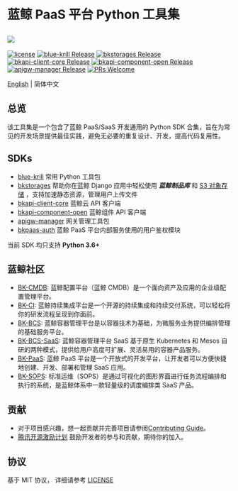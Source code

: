 # 蓝鲸 PaaS 平台 Python 工具集
![](docs/images/bk_paas_zh.png)
---
[![license](https://img.shields.io/badge/license-mit-brightgreen.svg?style=flat)](LICENSE)
[![blue-krill Release](https://img.shields.io/badge/blue--krill-1.0.5-brightgreen)](https://github.com/TencentBlueKing/bkpaas-python-sdk/releases)
[![bkstorages Release](https://img.shields.io/badge/bkstorages-1.0.1-brightgreen)](https://github.com/TencentBlueKing/bkpaas-python-sdk/releases)
[![bkapi-client-core Release](https://img.shields.io/badge/bkapi--client--core-1.1.0-brightgreen)](https://github.com/TencentBlueKing/bkpaas-python-sdk/releases)
[![bkapi-component-open Release](https://img.shields.io/badge/bkapi--component--open-1.1.0-brightgreen)](https://github.com/TencentBlueKing/bkpaas-python-sdk/releases)
[![apigw-manager Release](https://img.shields.io/badge/apigw--manager-1.0.0-brightgreen)](https://github.com/TencentBlueKing/bkpaas-python-sdk/releases)
[![PRs Welcome](https://img.shields.io/badge/PRs-welcome-brightgreen.svg)](https://github.com/TencentBlueKing/bkpaas-python-sdkpulls)

[English](readme_en.md) | 简体中文

## 总览

该工具集是一个包含了蓝鲸 PaaS/SaaS 开发通用的 Python SDK 合集，旨在为常见的开发场景提供最佳实践，避免无必要的重复设计、开发，提高代码复用性。

## SDKs

- [blue-krill](sdks/blue-krill/README.md) 常用 Python 工具包
- [bkstorages](sdks/bkstorages/README.md) 帮助你在蓝鲸 Django 应用中轻松使用 ***蓝鲸制品库*** 和 [S3 对象存储](https://docs.ceph.com/en/latest/radosgw/s3/) ，支持加速静态资源，管理用户上传文件
- [bkapi-client-core](sdks/bkapi-client-core/README.md) 蓝鲸云 API 客户端
- [bkapi-component-open](sdks/bkapi-component-open/README.md) 蓝鲸组件 API 客户端
- [apigw-manager](sdks/apigw-manager/README.md) 网关管理工具包
- [bkpaas-auth](sdks/bkpaas-auth/README.md) 蓝鲸 PaaS 平台内部服务使用的用户鉴权模块

当前 SDK 均只支持 **Python 3.6+**

## 蓝鲸社区 
- [BK-CMDB](https://github.com/Tencent/bk-cmdb): 蓝鲸配置平台（蓝鲸 CMDB）是一个面向资产及应用的企业级配置管理平台。
- [BK-CI](https://github.com/Tencent/bk-ci): 蓝鲸持续集成平台是一个开源的持续集成和持续交付系统，可以轻松将你的研发流程呈现到你面前。
- [BK-BCS](https://github.com/Tencent/bk-bcs): 蓝鲸容器管理平台是以容器技术为基础，为微服务业务提供编排管理的基础服务平台。
- [BK-BCS-SaaS](https://github.com/Tencent/bk-bcs-saas): 蓝鲸容器管理平台 SaaS 基于原生 Kubernetes 和 Mesos 自研的两种模式，提供给用户高度可扩展、灵活易用的容器产品服务。
- [BK-PaaS](https://github.com/Tencent/bk-PaaS): 蓝鲸 PaaS 平台是一个开放式的开发平台，让开发者可以方便快捷地创建、开发、部署和管理 SaaS 应用。
- [BK-SOPS](https://github.com/Tencent/bk-sops): 标准运维（SOPS）是通过可视化的图形界面进行任务流程编排和执行的系统，是蓝鲸体系中一款轻量级的调度编排类 SaaS 产品。

## 贡献 
- 对于项目感兴趣，想一起贡献并完善项目请参阅[Contributing Guide](docs/CONTRIBUTING.md)。
- [腾讯开源激励计划](https://opensource.tencent.com/contribution) 鼓励开发者的参与和贡献，期待你的加入。

## 协议 

基于 MIT 协议， 详细请参考 [LICENSE](LICENSE)
